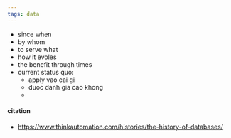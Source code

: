 ```yaml
---
tags: data 
---
```

- since when
- by whom
- to serve what
- how it evoles
- the benefit through times
- current status quo:
	- apply vao cai gi
	- duoc danh gia cao khong
	- 





#### citation
- https://www.thinkautomation.com/histories/the-history-of-databases/